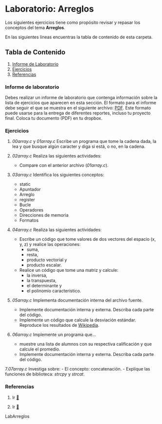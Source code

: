 # Laboratorio: Arreglos<a name="LabArreglos"></a>

Los siguientes ejercicios tiene como propósito revisar y repasar los 
conceptos del tema **Arreglos**.

En las siguientes líneas encuentras la tabla de contenido de esta carpeta.

## Tabla de Contenido
1. [Informe de Laboratorio](#InfLabPDF)
2. [Ejercicios](#ejercicios)
3. [Referencias](#referencias)

### Informe de laboratorio<a name="InfLabPDF"></a>

Debes realizar un informe de laboratorio que contenga información sobre la 
lista de ejercicios que aparecen en esta sección. El formato para el informe 
debe seguir el que se muestra en el siguiente archivo:
[PDF](https://www.dropbox.com/s/f0yia01yn2i1ozw/gral-templete.pdf?dl=0). 
Este formato puede usarse para la entrega de diferentes reportes, incluso 
tu proyecto final. Coloca tu documento (PDF) en tu dropbox.

### Ejercicios<a name="ejercicios"></a>

1. *00array.c* y *01array.c* Escribe un programa que tome la cadena dada, la lea 
	y que busque algún caracter y diga si está, o no, en la cadena.
<!---
Puedes reemplazar 
```c
getchar();
```
por
```c 
while ( getchar() != '\n');
```
o
```
system("pause");
```
--->

2. *02array.c* Realiza las siguientes actividades:
	- Compare con el anterior archivo (*01array.c*).
3. *03array.c* Identifica los siguientes conceptos:
	- static
	- Apuntador
	- Arreglo
	- register
	- Bucle
	- Operadores
	- Direcciones de memoria
	- Formatos
4. *04array.c* Realiza las siguientes actividades:
	- Escribe un código que tome valores de dos vectores del espacio (x, y, z) y 
	realice las operaciones: 
		- suma, 
		- resta, 
		- producto vectorial y 
		- producto escalar.
	- Realice un código que tome una matriz y calcule: 
		- la inversa,
		- la transpuesta, 
		- el determinante y 
		- el polinomio característico.
5. *05array.c* Implementa documentación interna del archivo fuente.
	- Implemente documentación interna y externa. Describa cada parte del código. 
	- Implemente un código que calcule la desviación estándar.
Reproduce los resultados de [Wikipedia](https://es.wikipedia.org/wiki/Desviaci%C3%B3n_t%C3%ADpica).

6. *06array.c* Implemente un programa que... 
	- muestre una lista de alumnos con su respectiva calificación y que calcule el promedio.
	- Implemente documentación interna y externa. Describa cada parte del código. 

7.*07array.c* Investiga sobre: 
	- El concepto: concatenación.
	- Explíque las funciones de biblioteca: *strcpy* y *strcat*.


<!---
En este archivo implementamos la funcion de biblioteca 

strcpy()

que nos permite copiar cadenas. Esta funcion anade un caracter nulo 
al final de la cadena.

Tambien usaremos la funcion strcat(destino, fuente)

donde 

destino= es el arreglo de destino, el cual contendra la 
	cadena de C y debera ser lo suficientemente grande
	para contener la cadena concatenada resultante.

fuente= es la cadena que sera agregada 
--->

### Referencias<a name="referencias"></a>

1. Ir [:link:](https://www.programiz.com/c-programming/c-multi-dimensional-arrays)

2. Ir [:link:](https://www.le.ac.uk/users/rjm1/cotter/page_54.htm)



LabArreglos
